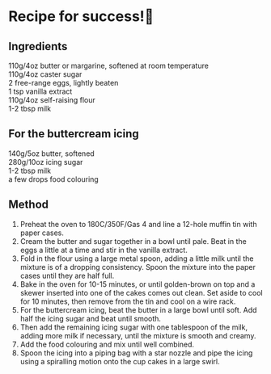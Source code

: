 # Recipe for success!:cake:
## Ingredients
110g/4oz butter or margarine, softened at room temperature  
110g/4oz caster sugar  
2 free-range eggs, lightly beaten  
1 tsp vanilla extract  
110g/4oz self-raising flour  
1-2 tbsp milk  

## For the buttercream icing
140g/5oz butter, softened  
280g/10oz icing sugar  
1-2 tbsp milk  
a few drops food colouring  

## Method
1. Preheat the oven to 180C/350F/Gas 4 and line a 12-hole muffin tin with paper cases.
2. Cream the butter and sugar together in a bowl until pale. Beat in the eggs a little at a time and stir in the vanilla extract.
3. Fold in the flour using a large metal spoon, adding a little milk until the mixture is of a dropping consistency. Spoon the mixture into the paper cases until they are half full.
4. Bake in the oven for 10-15 minutes, or until golden-brown on top and a skewer inserted into one of the cakes comes out clean. Set aside to cool for 10 minutes, then remove from the tin and cool on a wire rack.
5. For the buttercream icing, beat the butter in a large bowl until soft. Add half the icing sugar and beat until smooth.
6. Then add the remaining icing sugar with one tablespoon of the milk, adding more milk if necessary, until the mixture is smooth and       creamy.
7. Add the food colouring and mix until well combined.
8. Spoon the icing into a piping bag with a star nozzle and pipe the icing using a spiralling motion onto the cup cakes in a large swirl.
